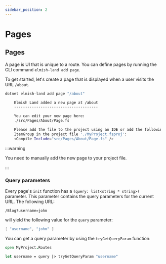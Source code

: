 ```yaml
---
sidebar_position: 2
---
```


# Pages

## Pages

A page is UI that is unique to a route. You can define pages by running the CLI command `elmish-land add page`.

To get started, let's create a page that is displayed when a user visits the URL `/about`.

```bash
dotnet elmish-land add page "/about"
```

```bash
    Elmish Land added a new page at /about
    --------------------------------------

    You can edit your new page here:
    ./src/Pages/About/Page.fs

    Please add the file to the project using an IDE or add the following line to an
    ItemGroup in the project file './MyProject.fsproj':
    <Compile Include="src/Pages/About/Page.fs" />
```

:::warning

You need to manually add the new page to your project file.

:::

### Query parameters

Every page's ``init`` function has a ``(query: list<string * string>)`` parameter. This parameter contains the query parameters for the current URL. The following URL:

`/Blog?username=john`

will yield the following value for the `query` parameter:

```fsharp
[ "username", "john" ]
```

You can get a query parameter by using the `tryGetQueryParam` function:

```fsharp
open MyProject.Routes

let username = query |> tryGetQueryParam "username"
```
